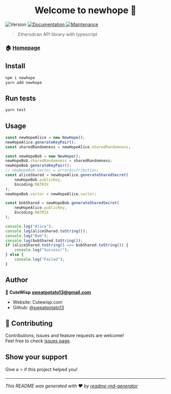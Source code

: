 <h1 align="center">Welcome to newhope 👋</h1>
<p>
  <img alt="Version" src="https://img.shields.io/badge/version-1.0.0-blue.svg?cacheSeconds=2592000" />
  <a href="https://github.com/sweatpotato13/newhope" target="_blank">
    <img alt="Documentation" src="https://img.shields.io/badge/documentation-yes-brightgreen.svg" />
  </a>
  <a href="https://github.com/???/graphs/commit-activity" target="_blank">
    <img alt="Maintenance" src="https://img.shields.io/badge/Maintained%3F-yes-green.svg" />
  </a>
</p>

> Ethersdcan API library with typescript

### 🏠 [Homepage](https://github.com/sweatpotato13/newhope)

## Install

```sh
npm i newhope
yarn add newhope
```

## Run tests

```sh
yarn test
```

## Usage

```ts
const newHopeAlice = new NewHope();
newHopeAlice.generateKeyPair();
const sharedRandomness = newHopeAlice.sharedRandomness;

const newHopeBob = new NewHope();
newHopeBob.sharedRandomness = sharedRandomness;
newHopeBob.generateKeyPair();
// newHopeBob.vector = errorDistribution;
const aliceShared = newHopeAlice.generateSharedSecret(
    newHopeBob.publicKey,
    Encoding.MATRIX
);
newHopeBob.vector = newHopeAlice.vector;

const bobShared = newHopeBob.generateSharedSecret(
    newHopeAlice.publicKey,
    Encoding.MATRIX
);

console.log("Alice");
console.log(aliceShared.toString());
console.log("Bob");
console.log(bobShared.toString());
if (aliceShared.toString() === bobShared.toString()) {
    console.log("Success!");
} else {
    console.log("Failed");
}
```

## Author

👤 **CuteWisp <sweatpotato13@gmail.com>**

-   Website: Cutewisp.com
-   Github: [@sweatpotato13](https://github.com/sweatpotato13)

## 🤝 Contributing

Contributions, issues and feature requests are welcome!<br />Feel free to check [issues page](https://github.com/sweatpotato13/newhope/issues).

## Show your support

Give a ⭐️ if this project helped you!

---

_This README was generated with ❤️ by [readme-md-generator](https://github.com/kefranabg/readme-md-generator)_
